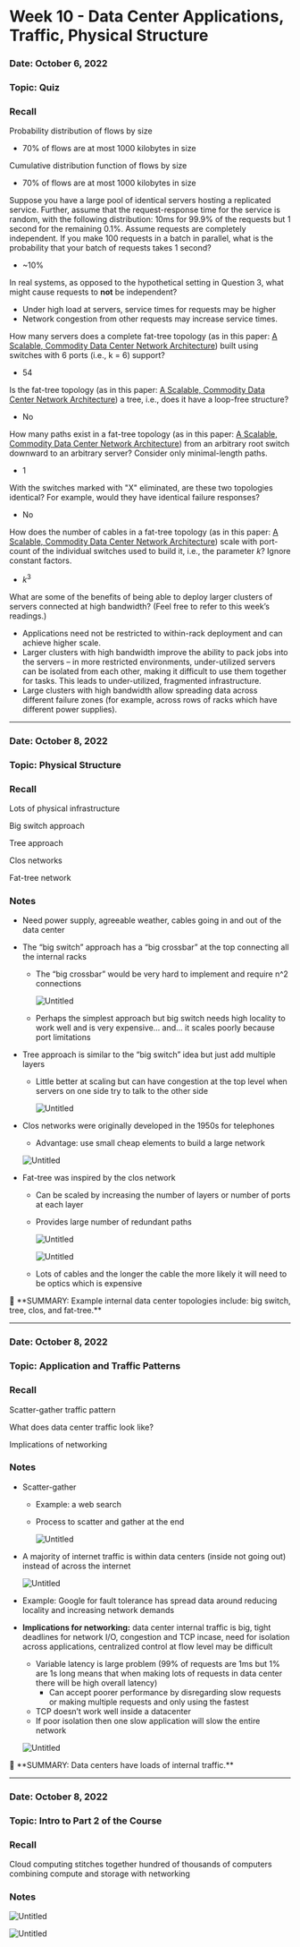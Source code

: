 # Week 10 - Data Center Applications, Traffic, Physical Structure

### Date: October 6, 2022

### Topic: Quiz

### Recall

Probability distribution of flows by size

- 70% of flows are at most 1000 kilobytes in size

Cumulative distribution function of flows by size

- 70% of flows are at most 1000 kilobytes in size

Suppose you have a large pool of identical servers hosting a replicated service. Further, assume that the request-response time for the service is random, with the following distribution: 10ms for 99.9% of the requests but 1 second for the remaining 0.1%. Assume requests are completely independent. If you make 100 requests in a batch in parallel, what is the probability that your batch of requests takes 1 second?

- ~10%

In real systems, as opposed to the hypothetical setting in Question 3, what might cause requests to **not** be independent?

- Under high load at servers, service times for requests may be higher
- Network congestion from other requests may increase service times.

How many servers does a complete fat-tree topology (as in this paper: [A Scalable, Commodity Data Center Network Architecture](http://ccr.sigcomm.org/online/files/p63-alfares.pdf)) built using switches with 6 ports (i.e., k = 6) support?

- 54

Is the fat-tree topology (as in this paper: [A Scalable, Commodity Data Center Network Architecture](http://ccr.sigcomm.org/online/files/p63-alfares.pdf)) a tree, i.e., does it have a loop-free structure?

- No

How many paths exist in a fat-tree topology (as in this paper: [A Scalable, Commodity Data Center Network Architecture](http://ccr.sigcomm.org/online/files/p63-alfares.pdf)) from an arbitrary root switch downward to an arbitrary server? Consider only minimal-length paths.

- 1

With the switches marked with "X" eliminated, are these two topologies identical? For example, would they have identical failure responses?

- No

How does the number of cables in a fat-tree topology (as in this paper: [A Scalable, Commodity Data Center Network Architecture](http://ccr.sigcomm.org/online/files/p63-alfares.pdf)) scale with port-count of the individual switches used to build it, i.e., the parameter *k*? Ignore constant factors.

- $k^3$

What are some of the benefits of being able to deploy larger clusters of servers connected at high bandwidth? (Feel free to refer to this week’s readings.)

- Applications need not be restricted to within-rack deployment and can achieve higher scale.
- Larger clusters with high bandwidth improve the ability to pack jobs into the servers – in more restricted environments, under-utilized servers can be isolated from each other, making it difficult to use them together for tasks. This leads to under-utilized, fragmented infrastructure.
- Large clusters with high bandwidth allow spreading data across different failure zones (for example, across rows of racks which have different power supplies).

---

### Date: October 8, 2022

### Topic: Physical Structure

### Recall

Lots of physical infrastructure 

Big switch approach

Tree approach

Clos networks

Fat-tree network

### Notes

- Need power supply, agreeable weather, cables going in and out of the data center
- The “big switch” approach has a “big crossbar” at the top connecting all the internal racks
    - The “big crossbar” would be very hard to implement and require n^2 connections
        
        ![Untitled](Week%2010%20-%20Data%20Center%20Applications,%20Traffic,%20Physi%2038b4b39b869544aa8d3de319ff0cf772/Untitled.png)
        
    - Perhaps the simplest approach but big switch needs high locality to work well and is very expensive… and… it scales poorly because port limitations
- Tree approach is similar to the “big switch” idea but just add multiple layers
    - Little better at scaling but can have congestion at the top level when servers on one side try to talk to the other side
        
        ![Untitled](Week%2010%20-%20Data%20Center%20Applications,%20Traffic,%20Physi%2038b4b39b869544aa8d3de319ff0cf772/Untitled%201.png)
        
- Clos networks were originally developed in the 1950s for telephones
    - Advantage: use small cheap elements to build a large network
    
    ![Untitled](Week%2010%20-%20Data%20Center%20Applications,%20Traffic,%20Physi%2038b4b39b869544aa8d3de319ff0cf772/Untitled%202.png)
    
- Fat-tree was inspired by the clos network
    - Can be scaled by increasing the number of layers or number of ports at each layer
    - Provides large number of redundant paths
        
        ![Untitled](Week%2010%20-%20Data%20Center%20Applications,%20Traffic,%20Physi%2038b4b39b869544aa8d3de319ff0cf772/Untitled%203.png)
        
        ![Untitled](Week%2010%20-%20Data%20Center%20Applications,%20Traffic,%20Physi%2038b4b39b869544aa8d3de319ff0cf772/Untitled%204.png)
        
    - Lots of cables and the longer the cable the more likely it will need to be optics which is expensive

<aside>
📌 **SUMMARY: Example internal data center topologies include: big switch, tree, clos, and fat-tree.**

</aside>

---

### Date: October 8, 2022

### Topic: Application and Traffic Patterns

### Recall

Scatter-gather traffic pattern

What does data center traffic look like?

Implications of networking

### Notes

- Scatter-gather
    - Example: a web search
    - Process to scatter and gather at the end
        
        ![Untitled](Week%2010%20-%20Data%20Center%20Applications,%20Traffic,%20Physi%2038b4b39b869544aa8d3de319ff0cf772/Untitled%205.png)
        
- A majority of internet traffic is within data centers (inside not going out) instead of across the internet
    
    ![Untitled](Week%2010%20-%20Data%20Center%20Applications,%20Traffic,%20Physi%2038b4b39b869544aa8d3de319ff0cf772/Untitled%206.png)
    
- Example: Google for fault tolerance has spread data around reducing locality and increasing network demands
- **Implications for networking:** data center internal traffic is big, tight deadlines for network I/O, congestion and TCP incase, need for isolation across applications, centralized control at flow level may be difficult
    - Variable latency is large problem (99% of requests are 1ms but 1% are 1s long means that when making lots of requests in data center there will be high overall latency)
        - Can accept poorer performance by disregarding slow requests or making multiple requests and only using the fastest
    - TCP doesn’t work well inside a datacenter
    - If poor isolation then one slow application will slow the entire network
    
    ![Untitled](Week%2010%20-%20Data%20Center%20Applications,%20Traffic,%20Physi%2038b4b39b869544aa8d3de319ff0cf772/Untitled%207.png)
    

<aside>
📌 **SUMMARY: Data centers have loads of internal traffic.**

</aside>

---

### Date: October 8, 2022

### Topic: Intro to Part 2 of the Course

### Recall

Cloud computing stitches together hundred of thousands of computers combining compute and storage with networking

### Notes

![Untitled](Week%2010%20-%20Data%20Center%20Applications,%20Traffic,%20Physi%2038b4b39b869544aa8d3de319ff0cf772/Untitled%208.png)

![Untitled](Week%2010%20-%20Data%20Center%20Applications,%20Traffic,%20Physi%2038b4b39b869544aa8d3de319ff0cf772/Untitled%209.png)